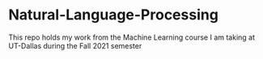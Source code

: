 # Natural-Language-Processing
This repo holds my work from the Machine Learning course I am taking at UT-Dallas during the Fall 2021 semester
